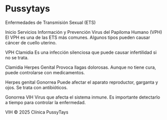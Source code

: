# Pussytays
Enfermedades de Transmisión Sexual (ETS)

Inicio Servicios
Información y Prevención
Virus del Papiloma Humano (VPH)
El VPH es una de las ETS más comunes. Algunos tipos pueden causar cáncer de cuello uterino.

VPH
Clamidia
Es una infección silenciosa que puede causar infertilidad si no se trata.

Clamidia
Herpes Genital
Provoca llagas dolorosas. Aunque no tiene cura, puede controlarse con medicamentos.

Herpes genital
Gonorrea
Puede afectar el aparato reproductor, garganta y ojos. Se trata con antibióticos.

Gonorrea
VIH
Virus que afecta el sistema inmune. Es importante detectarlo a tiempo para controlar la enfermedad.

VIH
© 2025 Clínica PussyTays
